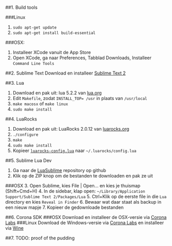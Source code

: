 ##1. Build tools

###Linux
1. `sudo apt-get update`
2. `sudo apt-get install build-essential`

###OSX:
1. Installeer XCode vanuit de App Store
2. Open XCode, ga naar Preferences, Tabblad Downloads, Installeer `Command Line Tools`

##2. Sublime Text
Download en installeer [Sublime Text 2](http://www.sublimetext.com/2)

##3. Lua
1. Download en pak uit: lua 5.2.2 van [lua.org](http://www.lua.org/ftp/)
2. Edit `Makefile`, zodat `INSTALL_TOP= /usr` in plaats van `/usr/local`
3. `make macosx` of `make linux`
4. `sudo make install`

##4. LuaRocks
1. Download en pak uit: LuaRocks 2.0.12 van [luarocks.org](http://luarocks.org/releases/)
2. `./configure`
3. `make`
4. `sudo make install`
5. Kopieer [`luarocks-config.lua`](https://github.com/Pixelrocket/ZAPP/blob/master/doc/ontwikkelomgeving/luarocks-config.lua) naar `~/.luarocks/config.lua`

##5. Sublime Lua Dev
1. Ga naar de [LuaSublime](https://github.com/rorydriscoll/LuaSublime) repository op github
2. Klik op de ZIP knop om de bestanden te downloaden en pak ze uit

###OSX
3. Open Sublime, kies File | Open... en kies je thuismap (Shift+Cmd+H)
4. In de sidebar, klap open: `~/Library/Application Support/Sublime Text 2/Packages/Lua`
5. Ctrl+Klik op de eerste file in die `Lua` directory en kies `Reveal in Finder`
6. Bewaar wat daar staat als backup in een nieuw mapje
7. Kopieer de gedownloade bestanden

##6. Corona SDK
###OSX
Download en installeer de OSX-versie via [Corona Labs](http://www.coronalabs.com/products/corona-sdk/)
###Linux
Download de Windows-versie via [Corona Labs](http://www.coronalabs.com/products/corona-sdk/) en installeer via [Wine](http://www.winehq.org/)

##7. TODO: proof of the pudding
